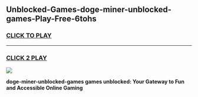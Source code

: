 
## Unblocked-Games-doge-miner-unblocked-games-Play-Free-6tohs
<h3>
<a href="https://premium76.site?title=doge-miner-unblocked-games&ref=22A">CLICK TO PLAY</a></h3>
<hr>

<h3>
<a href="https://premium76.site?title=doge-miner-unblocked-games&ref=22A">CLICK 2 PLAY</a>
  
</h3>

<a href="https://premium76.site?title=doge-miner-unblocked-games&ref=22A"><img src="https://clearcache.store/games.png"></a>


**doge-miner-unblocked-games games unblocked: Your Gateway to Fun and Accessible Online Gaming**
